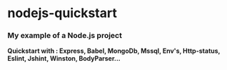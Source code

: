 # nodejs-quickstart
### My example of a Node.js project

**Quickstart with : Express, Babel, MongoDb, Mssql, Env's, Http-status, Eslint, Jshint,  Winston, BodyParser...**
